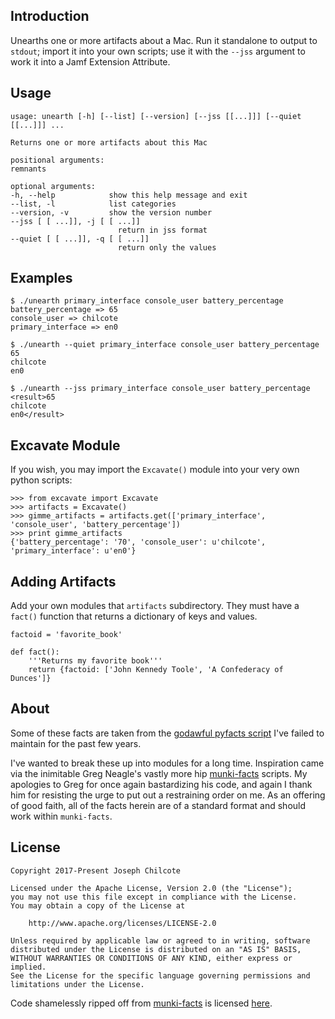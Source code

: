 Introduction
------------
Unearths one or more artifacts about a Mac. Run it standalone to output to `stdout`; import it into your own scripts; use it with the `--jss` argument to work it into a Jamf Extension Attribute.

Usage
-----

    usage: unearth [-h] [--list] [--version] [--jss [[...]]] [--quiet [[...]]] ...

    Returns one or more artifacts about this Mac

    positional arguments:
    remnants

    optional arguments:
    -h, --help            show this help message and exit
    --list, -l            list categories
    --version, -v         show the version number
    --jss [ [ ...]], -j [ [ ...]]
                            return in jss format
    --quiet [ [ ...]], -q [ [ ...]]
                            return only the values

Examples
--------

    $ ./unearth primary_interface console_user battery_percentage
    battery_percentage => 65
    console_user => chilcote
    primary_interface => en0

    $ ./unearth --quiet primary_interface console_user battery_percentage
    65
    chilcote
    en0

    $ ./unearth --jss primary_interface console_user battery_percentage
    <result>65
    chilcote
    en0</result>

Excavate Module
----------------
If you wish, you may import the `Excavate()` module into your very own python scripts:

    >>> from excavate import Excavate
    >>> artifacts = Excavate()
    >>> gimme_artifacts = artifacts.get(['primary_interface', 'console_user', 'battery_percentage'])
    >>> print gimme_artifacts
    {'battery_percentage': '70', 'console_user': u'chilcote', 'primary_interface': u'en0'}

Adding Artifacts
------------

Add your own modules that `artifacts` subdirectory. They must have a `fact()` function that returns a dictionary of keys and values.

    factoid = 'favorite_book'

    def fact():
        '''Returns my favorite book'''
        return {factoid: ['John Kennedy Toole', 'A Confederacy of Dunces']}

About
-----
Some of these facts are taken from the [godawful pyfacts script](https://github.com/chilcote/pylab/blob/master/pyfacts) I've failed to maintain for the past few years.

I've wanted to break these up into modules for a long time. Inspiration came via the inimitable Greg Neagle's vastly more hip [munki-facts](https://github.com/munki/munki-facts) scripts. My apologies to Greg for once again bastardizing his code, and again I thank him for resisting the urge to put out a restraining order on me. As an offering of good faith, all of the facts herein are of a standard format and should work within `munki-facts`.

License
-------

	Copyright 2017-Present Joseph Chilcote

	Licensed under the Apache License, Version 2.0 (the "License");
	you may not use this file except in compliance with the License.
	You may obtain a copy of the License at

		http://www.apache.org/licenses/LICENSE-2.0

	Unless required by applicable law or agreed to in writing, software
	distributed under the License is distributed on an "AS IS" BASIS,
	WITHOUT WARRANTIES OR CONDITIONS OF ANY KIND, either express or implied.
	See the License for the specific language governing permissions and
	limitations under the License.

Code shamelessly ripped off from [munki-facts](https://github.com/munki/munki-facts) is licensed [here](https://github.com/munki/munki/blob/master/LICENSE.md).

